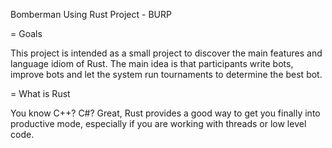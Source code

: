 Bomberman Using Rust Project - BURP

= Goals

This project is intended as a small project to discover the main features and language idiom of Rust. The main idea is 
that participants write bots, improve bots and let the system run tournaments to determine the best bot.

= What is Rust

You know C++? C#? Great, Rust provides a good way to get you finally into productive mode, especially if you are working with threads or low level code.

